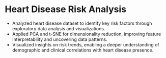 # Heart Disease Risk Analysis

- Analyzed heart disease dataset to identify key risk factors through exploratory data analysis and visualizations.
- Applied PCA and t-SNE for dimensionality reduction, improving feature interpretability and uncovering data patterns.
- Visualized insights on risk trends, enabling a deeper understanding of demographic and clinical correlations with heart disease presence.
